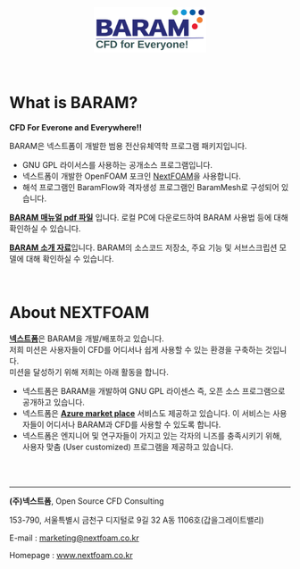 <img src="https://github.com/nextfoam/baram-pages/raw/main/screenshots/baram-1.png" width="40%" style="display: block; margin: auto"><br><br>


# What is BARAM?

**CFD For Everone and Everywhere!!**

BARAM은 넥스트폼이 개발한 범용 전산유체역학 프로그램 패키지입니다.

+ GNU GPL 라이서스를 사용하는 공개소스 프로그램입니다.
+ 넥스트폼이 개발한 OpenFOAM 포크인 [NextFOAM](https://github.com/nextfoam/nextfoam-cfd)을 사용합니다.
+ 해석 프로그램인 BaramFlow와 격자생성 프로그램인 BaramMesh로 구성되어 있습니다.

[**BARAM 매뉴얼 pdf 파일**](https://drive.google.com/file/d/1YJKbcmS7A2T9hF2jIbDAYPk0KXUMSdXH/view?usp=sharing) 입니다. 로컬 PC에 다운로드하여 BARAM 사용법 등에 대해 확인하실 수 있습니다.

[**BARAM 소개 자료**](https://drive.google.com/file/d/1_cM_-SAKKk7F7wuJLorDl35EcAQYdAeC/view?usp=sharing)입니다. BARAM의 소스코드 저장소, 주요 기능 및 서브스크립션 모델에 대해 확인하실 수 있습니다.

<br>

# About NEXTFOAM


[**넥스트폼**](https://drive.google.com/file/d/1pSw6WEwO_yACjHNYVsBsAt5yVEr7JxvF/view?usp=sharing)은 BARAM을 개발/배포하고 있습니다.<br>
저희 미션은 사용자들이 CFD를 어디서나 쉽게 사용할 수 있는 환경을 구축하는 것입니다.<br>
미션을 달성하기 위해 저희는 아래 활동을 합니다.

+ 넥스트폼은 BARAM을 개발하여 GNU GPL 라이센스 즉, 오픈 소스 프로그램으로 공개하고 있습니다.
+ 넥스트폼은 [**Azure market place**](https://azuremarketplace.microsoft.com/en-us/marketplace/apps?search=baram&page=1) 서비스도 제공하고 있습니다. 이 서비스는 사용자들이 어디서나 BARAM과 CFD를 사용할 수 있도록 합니다.
+ 넥스트폼은 엔지니어 및 연구자들이 가지고 있는 각자의 니즈를 충족시키기 위해, 사용자 맞춤 (User customized) 프로그램을 제공하고 있습니다.

<!---

2024.10

- BaramFlow에서 사용되는 용어들은 언어가 한글로 설정되었을 때의 단어를 기준으로 괄호 안에 영어일 때의 단어를 같이 표기하였다.
- 외부링크는 파란색으로, 참고문헌은 이탤릭체로 표기하였다.

--->

<br><br>

---
__(주)넥스트폼__, Open Source CFD Consulting

153-790, 서울특별시 금천구 디지털로 9길 32 A동 1106호(갑을그레이트밸리)

E-mail : marketing@nextfoam.co.kr

Homepage : www.nextfoam.co.kr


